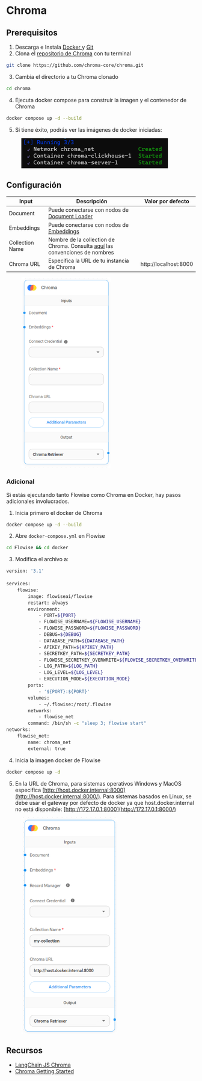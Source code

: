 # Chroma

## Prerequisitos

1. Descarga e Instala [Docker ](https://www.docker.com/)y [Git](https://git-scm.com/)
2. Clona el [repositorio de Chroma](https://github.com/chroma-core/chroma) con tu terminal

```bash
git clone https://github.com/chroma-core/chroma.git
```

3. Cambia el directorio a tu Chroma clonado

```bash
cd chroma
```

4. Ejecuta docker compose para construir la imagen y el contenedor de Chroma

```bash
docker compose up -d --build
```

5. Si tiene éxito, podrás ver las imágenes de docker iniciadas:

<figure><img src="../../../../.gitbook/assets/image (4) (1) (3).png" alt="" width="390"><figcaption></figcaption></figure>

## Configuración

| Input           | Descripción                                                                                                                                                         | Valor por defecto     |
| --------------- | ------------------------------------------------------------------------------------------------------------------------------------------------------------------- | --------------------- |
| Document        | Puede conectarse con nodos de [Document Loader](../document-loaders/)                                                                                               |                       |
| Embeddings      | Puede conectarse con nodos de [Embeddings](../embeddings/)                                                                                                          |                       |
| Collection Name | Nombre de la collection de Chroma. Consulta [aquí](https://docs.trychroma.com/usage-guide#creating-inspecting-and-deleting-collections) las convenciones de nombres |                       |
| Chroma URL      | Especifica la URL de tu instancia de Chroma                                                                                                                         | http://localhost:8000 |

<figure><img src="../../../../.gitbook/assets/image (6) (1) (1) (1) (1) (2).png" alt="" width="238"><figcaption></figcaption></figure>

### Adicional

Si estás ejecutando tanto Flowise como Chroma en Docker, hay pasos adicionales involucrados.

1. Inicia primero el docker de Chroma

```bash
docker compose up -d --build
```

2. Abre `docker-compose.yml` en Flowise

```bash
cd Flowise && cd docker
```

3. Modifica el archivo a:

```sh
version: '3.1'

services:
    flowise:
        image: flowiseai/flowise
        restart: always
        environment:
            - PORT=${PORT}
            - FLOWISE_USERNAME=${FLOWISE_USERNAME}
            - FLOWISE_PASSWORD=${FLOWISE_PASSWORD}
            - DEBUG=${DEBUG}
            - DATABASE_PATH=${DATABASE_PATH}
            - APIKEY_PATH=${APIKEY_PATH}
            - SECRETKEY_PATH=${SECRETKEY_PATH}
            - FLOWISE_SECRETKEY_OVERWRITE=${FLOWISE_SECRETKEY_OVERWRITE}
            - LOG_PATH=${LOG_PATH}
            - LOG_LEVEL=${LOG_LEVEL}
            - EXECUTION_MODE=${EXECUTION_MODE}
        ports:
            - '${PORT}:${PORT}'
        volumes:
            - ~/.flowise:/root/.flowise
        networks:
            - flowise_net
        command: /bin/sh -c "sleep 3; flowise start"
networks:
    flowise_net:
        name: chroma_net
        external: true
```

4. Inicia la imagen docker de Flowise

```bash
docker compose up -d
```

5. En la URL de Chroma, para sistemas operativos Windows y MacOS especifica [http://host.docker.internal:8000](http://host.docker.internal:8000/). Para sistemas basados en Linux, se debe usar el gateway por defecto de docker ya que host.docker.internal no está disponible: [http://172.17.0.1:8000](http://172.17.0.1:8000/)

<figure><img src="../../../../.gitbook/assets/image (5) (5).png" alt="" width="256"><figcaption></figcaption></figure>

## Recursos

* [LangChain JS Chroma](https://js.langchain.com/docs/modules/indexes/vector_stores/integrations/chroma)
* [Chroma Getting Started](https://docs.trychroma.com/getting-started)
